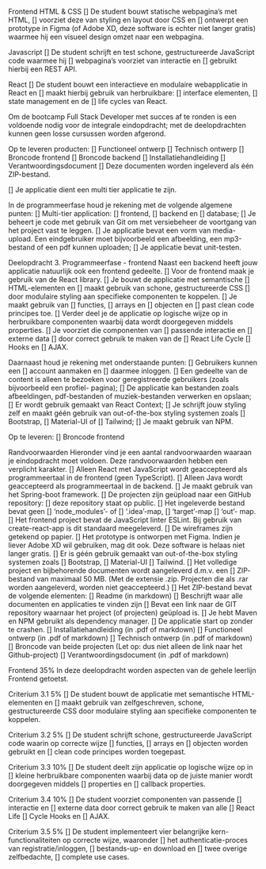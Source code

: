 Frontend 
HTML & CSS
   [] De student bouwt statische webpagina’s met HTML, 
   [] voorziet deze van styling en layout door CSS en 
   [] ontwerpt een prototype in Figma (of Adobe XD, deze software is echter niet langer gratis) 
      waarmee hij een visueel design omzet naar een webpagina. 

Javascript
   [] De student schrijft en test schone, gestructureerde JavaScript code waarmee hij
      [] webpagina’s voorziet van interactie en
      [] gebruikt hierbij een REST API.

React
   [] De student bouwt een interactieve en modulaire webapplicatie in React en 
   [] maakt hierbij gebruik van herbruikbare: 
      [] interface elementen, 
      [] state management en de 
      [] life cycles van React.

Om de bootcamp Full Stack Developer met succes af te ronden is een voldoende nodig voor de integrale eindopdracht; 
met de deelopdrachten kunnen geen losse cursussen worden afgerond.

Op te leveren producten:
   [] Functioneel ontwerp
   [] Technisch ontwerp
   [] Broncode frontend
   [] Broncode backend
   [] Installatiehandleiding
   [] Verantwoordingsdocument
   [] Deze documenten worden ingeleverd als één ZIP-bestand.

   [] Je applicatie dient een multi tier applicatie te zijn.

In de programmeerfase houd je rekening met de volgende algemene punten:
   [] Multi-tier application: 
      [] frontend, 
      [] backend en 
      [] database;
   [] Je beheert je code met gebruik van Git om met versiebeheer de voortgang van het project vast te leggen.
   [] Je applicatie bevat een vorm van media-upload. Een eindgebruiker moet bijvoorbeeld een
      afbeelding, een mp3-bestand of een pdf kunnen uploaden;
   [] Je applicatie bevat unit-testen.

Deelopdracht 3. Programmeerfase - frontend
Naast een backend heeft jouw applicatie natuurlijk ook een frontend gedeelte. 
   [] Voor de frontend maak je gebruik van de React library. 
   [] Je bouwt de applicatie met semantische 
      [] HTML-elementen en 
      [] maakt gebruik van schone, gestructureerde CSS 
         [] door modulaire styling aan specifieke componenten te koppelen. 
      [] Je maakt gebruik van 
         [] functies, 
         [] arrays en 
         [] objecten en 
         [] past clean code principes toe. 
         [] Verder deel je de applicatie op logische wijze op in herbruikbare componenten waarbij data 
            wordt doorgegeven middels properties. 
      [] Je voorziet die componenten van 
         [] passende interactie en 
         [] externe data 
         [] door correct gebruik te maken van de 
            [] React Life Cycle 
            [] Hooks en 
            [] AJAX.

Daarnaast houd je rekening met onderstaande punten:
   [] Gebruikers kunnen een 
      [] account aanmaken en 
      [] daarmee inloggen. 
      [] Een gedeelte van de content is alleen te bezoeken voor geregistreerde gebruikers 
         (zoals bijvoorbeeld een profiel- pagina);
   [] De applicatie kan bestanden zoals afbeeldingen, pdf-bestanden of muziek-bestanden verwerken en opslaan;
   [] Er wordt gebruik gemaakt van React Context;
   [] Je schrijft jouw styling zelf en maakt géén gebruik van out-of-the-box styling systemen zoals
      [] Bootstrap, 
      [] Material-UI of 
      [] Tailwind;
   [] Je maakt gebruik van NPM.

Op te leveren:
   [] Broncode frontend

Randvoorwaarden
Hieronder vind je een aantal randvoorwaarden waaraan je eindopdracht moet voldoen. 
Deze randvoorwaarden hebben een verplicht karakter.
   [] Alleen React met JavaScript wordt geaccepteerd als programmeertaal in de frontend (geen TypeScript).
   [] Alleen Java wordt geaccepteerd als programmeertaal in de backend. 
   [] Je maakt gebruik van het Spring-boot framework.
   [] De projecten zijn geüpload naar een GitHub repository: 
      [] deze repository staat op public.
   [] Het ingeleverde bestand bevat geen 
      [] ‘node_modules’- of 
      [] ‘.idea’-map, 
      [] ‘target’-map 
      [] ‘out’- map.
   [] Het frontend project bevat de JavaScript linter ESLint. Bij gebruik van create-react-app is dit
      standaard meegeleverd.
   [] De wireframes zijn getekend op papier.
   [] Het prototype is ontworpen met Figma. Indien je liever Adobe XD wil gebruiken, mag dit ook.
      Deze software is helaas niet langer gratis.
   [] Er is géén gebruik gemaakt van out-of-the-box styling systemen zoals 
      [] Bootstrap, 
      [] Material-UI
      [] Tailwind.
   [] Het volledige project en bijbehorende documenten wordt aangeleverd d.m.v. een 
      [] ZIP- bestand van maximaal 50 MB. 
         (Met de extensie .zip. Projecten die als .rar worden aangeleverd, worden niet geaccepteerd.)
   [] Het ZIP-bestand bevat de volgende elementen:
      [] Readme (in markdown)
      [] Beschrijft waar alle documenten en applicaties te vinden zijn
      [] Bevat een link naar de GIT repository waarnaar het project (of projecten) geüpload is.
   [] Je hebt Maven en NPM gebruikt als dependency manager.
   [] De applicatie start op zonder te crashen.
   [] Installatiehandleiding (in .pdf of markdown)
   [] Functioneel ontwerp (in .pdf of markdown)
   [] Technisch ontwerp (in .pdf of markdown)
   [] Broncode van beide projecten (Let op: dus niet alleen de link naar het Github-project)
   [] Verantwoordingsdocument (in .pdf of markdown)

Frontend 35%
   In deze deelopdracht worden aspecten van de
   gehele leerlijn Frontend getoetst.
   
Criterium 3.1 5%
   [] De student bouwt de applicatie met semantische HTML-elementen en 
   [] maakt gebruik van zelfgeschreven, schone, gestructureerde CSS door modulaire styling aan specifieke componenten 
      te koppelen.

Criterium 3.2 5%
   [] De student schrijft schone, gestructureerde JavaScript code waarin op correcte wijze 
      [] functies, 
      [] arrays en 
      [] objecten worden gebruikt en 
      [] clean code principes worden toegepast.

Criterium 3.3 10%
   [] De student deelt zijn applicatie op logische wijze op in 
      [] kleine herbruikbare componenten waarbij data op de juiste manier wordt doorgegeven middels 
         [] properties en 
         [] callback properties.

Criterium 3.4 10%
   [] De student voorziet componenten van passende 
      [] interactie en 
      [] externe data door correct gebruik te maken van alle 
         [] React Life 
         [] Cycle Hooks en 
         [] AJAX.

Criterium 3.5 5%
   [] De student implementeert vier belangrijke kern- functionaliteiten op correcte wijze, waaronder 
      [] het authenticatie-proces van registratie/inloggen, 
      [] bestands-up- en download en 
      [] twee overige zelfbedachte, 
      [] complete use cases.






